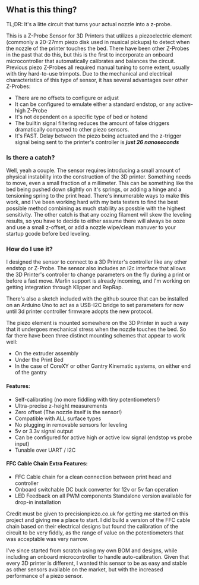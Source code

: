 ## What is this thing?

TL;DR: It's a litte circuit that turns your actual nozzle into a z-probe.

This is a Z-Probe Sensor for 3D Printers that utilizes a piezoelectric element (commonly a 20-27mm piezo disk used in musical pickups) to detect when the nozzle of the printer touches the bed. There have been other Z-Probes in the past that do this, but this is the first to incorporate an onboard microcontroller that automatically calibrates and balances the circuit. Previous piezo Z-Probes all required manual tuning to some extent, usually with tiny hard-to-use trimpots. Due to the mechanical and electrical characteristics of this type of sensor, it has several advantages over other Z-Probes:

- There are no offsets to configure or adjust
- It can be configured to emulate either a standard endstop, or any active-high Z-Probe
- It's not dependent on a specific type of bed or hotend
- The builtin signal filtering reduces the amount of false driggers dramatically compared to other piezo sensors.
- It's FAST. Delay between the piezo being actuated and the z-trigger signal being sent to the printer's controller is ***just 26 nanoseconds***

### Is there a catch?

Well, yeah a couple. The sensor requires introducing a small amount of physical instability into the construction of the 3D printer. Something needs to move, even a small fraction of a millimeter. This can be something like the bed being pushed down slightly on it's springs, or adding a hinge and a tensioning spring to the print head. There's innumerable ways to make this work, and I've been working hard with my beta testers to find the best possible method combining as much stability as possble with the highest sensitivity. The other catch is that any oozing filament will skew the leveling results, so you have to decide to either assume there will always be ooze and use a small z-offset, or add a nozzle wipe/clean manuver to your startup gcode before bed leveling.

### How do I use it?

I designed the sensor to connect to a 3D Printer's controller like any other endstop or Z-Probe. The sensor also includes an i2c interface that allows the 3D Printer's controller to change parameters on the fly during a print or before a fast move. Marlin support is already incoming, and I'm working on getting integration through Klipper and RepRap.

There's also a sketch included with the github source that can be installed on an Arduino Uno to act as a USB-I2C bridge to set parameters for now until 3d printer controller firmware adopts the new protocol.

The piezo element is mounted somewhere on the 3D Printer in such a way that it undergoes mechanical stress when the nozzle touches the bed. So far there have been three distinct mounting schemes that appear to work well:

- On the extruder assembly
- Under the Print Bed
- In the case of CoreXY or other Gantry Kinematic systems, on either end of the gantry

#### Features:

- Self-calibrating (no more fiddling with tiny potentiometers!)
- Ultra-precise z-height measurements
- Zero offset (The nozzle itself is the sensor!)
- Compatible with ALL surface types
- No plugging in removable sensors for leveling
- 5v or 3.3v signal output
- Can be configured for active high *or* active low signal (endstop vs probe input)
- Tunable over UART / I2C

#### FFC Cable Chain Extra Features:

- FFC Cable chain for a clean connection between print head and controller
- Onboard switchable DC buck converter for 12v or 5v fan operation
- LED Feedback on all PWM components
 Standalone version available for drop-in installation

Credit must be given to precisionpiezo.co.uk for getting me started on this project and giving me a place to start. I did build a version of the FFC cable chain based on their electrical designs but found the calibration of the circuit to be very fiddly, as the range of value on the potentiometers that was acceptable was very narrow.

I've since started from scratch using my own BOM and designs, while including an onboard microcontroller to handle auto-calibration. Given that every 3D printer is different, I wanted this sensor to be as easy and stable as other sensors available on the market, but with the increased performance of a piezo sensor.